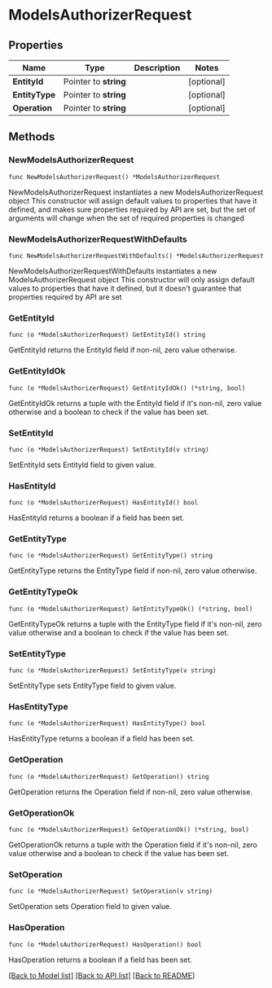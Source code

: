 # ModelsAuthorizerRequest

## Properties

Name | Type | Description | Notes
------------ | ------------- | ------------- | -------------
**EntityId** | Pointer to **string** |  | [optional] 
**EntityType** | Pointer to **string** |  | [optional] 
**Operation** | Pointer to **string** |  | [optional] 

## Methods

### NewModelsAuthorizerRequest

`func NewModelsAuthorizerRequest() *ModelsAuthorizerRequest`

NewModelsAuthorizerRequest instantiates a new ModelsAuthorizerRequest object
This constructor will assign default values to properties that have it defined,
and makes sure properties required by API are set, but the set of arguments
will change when the set of required properties is changed

### NewModelsAuthorizerRequestWithDefaults

`func NewModelsAuthorizerRequestWithDefaults() *ModelsAuthorizerRequest`

NewModelsAuthorizerRequestWithDefaults instantiates a new ModelsAuthorizerRequest object
This constructor will only assign default values to properties that have it defined,
but it doesn't guarantee that properties required by API are set

### GetEntityId

`func (o *ModelsAuthorizerRequest) GetEntityId() string`

GetEntityId returns the EntityId field if non-nil, zero value otherwise.

### GetEntityIdOk

`func (o *ModelsAuthorizerRequest) GetEntityIdOk() (*string, bool)`

GetEntityIdOk returns a tuple with the EntityId field if it's non-nil, zero value otherwise
and a boolean to check if the value has been set.

### SetEntityId

`func (o *ModelsAuthorizerRequest) SetEntityId(v string)`

SetEntityId sets EntityId field to given value.

### HasEntityId

`func (o *ModelsAuthorizerRequest) HasEntityId() bool`

HasEntityId returns a boolean if a field has been set.

### GetEntityType

`func (o *ModelsAuthorizerRequest) GetEntityType() string`

GetEntityType returns the EntityType field if non-nil, zero value otherwise.

### GetEntityTypeOk

`func (o *ModelsAuthorizerRequest) GetEntityTypeOk() (*string, bool)`

GetEntityTypeOk returns a tuple with the EntityType field if it's non-nil, zero value otherwise
and a boolean to check if the value has been set.

### SetEntityType

`func (o *ModelsAuthorizerRequest) SetEntityType(v string)`

SetEntityType sets EntityType field to given value.

### HasEntityType

`func (o *ModelsAuthorizerRequest) HasEntityType() bool`

HasEntityType returns a boolean if a field has been set.

### GetOperation

`func (o *ModelsAuthorizerRequest) GetOperation() string`

GetOperation returns the Operation field if non-nil, zero value otherwise.

### GetOperationOk

`func (o *ModelsAuthorizerRequest) GetOperationOk() (*string, bool)`

GetOperationOk returns a tuple with the Operation field if it's non-nil, zero value otherwise
and a boolean to check if the value has been set.

### SetOperation

`func (o *ModelsAuthorizerRequest) SetOperation(v string)`

SetOperation sets Operation field to given value.

### HasOperation

`func (o *ModelsAuthorizerRequest) HasOperation() bool`

HasOperation returns a boolean if a field has been set.


[[Back to Model list]](../README.md#documentation-for-models) [[Back to API list]](../README.md#documentation-for-api-endpoints) [[Back to README]](../README.md)


